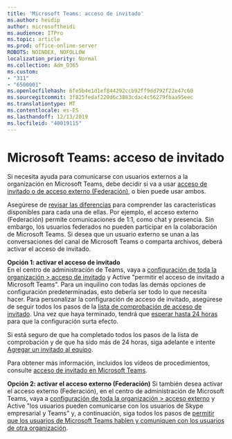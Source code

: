 ```yaml
---
title: 'Microsoft Teams: acceso de invitado'
ms.author: heidip
author: microsoftheidi
ms.audience: ITPro
ms.topic: article
ms.prod: office-online-server
ROBOTS: NOINDEX, NOFOLLOW
localization_priority: Normal
ms.collection: Adm_O365
ms.custom:
- "311"
- "6500001"
ms.openlocfilehash: 6fe5b4e1d1ef844292ccb92ff9dd792f22e47c60
ms.sourcegitcommit: 3f825fedaf220d6c3883cdac4c56279fbaa95eec
ms.translationtype: MT
ms.contentlocale: es-ES
ms.lasthandoff: 12/13/2019
ms.locfileid: "40019115"
---
```

# <a name="microsoft-teams---guest-access"></a>Microsoft Teams: acceso de invitado

Si necesita ayuda para comunicarse con usuarios externos a la organización en Microsoft Teams, debe decidir si va a usar [acceso de invitado o de acceso externo (Federación)](https://docs.microsoft.com/microsoftteams/manage-external-access#external-access-vs-guest-access), o bien puede usar ambos.

Asegúrese de [revisar las diferencias](https://docs.microsoft.com/microsoftteams/manage-external-access#external-access-vs-guest-access) para comprender las características disponibles para cada una de ellas.  Por ejemplo, el acceso externo (Federación) permite comunicaciones de 1:1, como chat y presencia.  Sin embargo, los usuarios federados no pueden participar en la colaboración de Microsoft Teams.  Si desea que un usuario externo se unan a las conversaciones del canal de Microsoft Teams o comparta archivos, deberá activar el acceso de invitado.

**Opción 1: activar el acceso de invitado**   
En el centro de administración de Teams, vaya a [configuración de toda la organización > acceso de invitado](https://admin.teams.microsoft.com/company-wide-settings/guest-configuration) y Active "permitir el acceso de invitado a Microsoft Teams".  Para un inquilino con todas las demás opciones de configuración predeterminadas, esto debería ser todo lo que necesita hacer.  Para personalizar la configuración de acceso de invitado, asegúrese de seguir todos los pasos de la [lista de comprobación de acceso de invitado](https://docs.microsoft.com/microsoftteams/guest-access-checklist). Una vez que haya terminado, tendrá que [esperar hasta 24 horas](https://docs.microsoft.com/microsoftteams/manage-guests#guest-access-latencies) para que la configuración surta efecto.

Si está seguro de que ha completado todos los pasos de la lista de comprobación y de que ha sido más de 24 horas, siga adelante e intente [Agregar un invitado al equipo](https://support.office.com/article/add-guests-to-a-team-in-teams-fccb4fa6-f864-4508-bdde-256e7384a14f#ID0EAABAAA=Desktop).

Para obtener más información, incluidos los vídeos de procedimientos, consulte [acceso de invitado en Microsoft Teams](https://docs.microsoft.com/microsoftteams/guest-access).

**Opción 2: activar el acceso externo (Federación)** Si también desea activar el acceso externo (Federación), en el centro de administración de Microsoft Teams, vaya a [configuración de toda la organización > acceso externo](https://admin.teams.microsoft.com/company-wide-settings/external-communications) y Active "los usuarios pueden comunicarse con los usuarios de Skype empresarial y Teams" y, a continuación, siga todos los pasos de [permitir que los usuarios de Microsoft Teams hablen y comuniquen con los usuarios de otra organización](https://docs.microsoft.com/microsoftteams/manage-external-access#let-your-teams-users-chat-and-communicate-with-users-in-another-organization).


